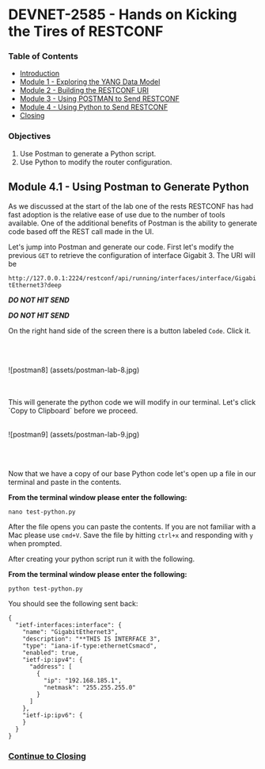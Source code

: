 # DEVNET-2585 - Hands on Kicking the Tires of RESTCONF

### Table of Contents
- [Introduction](DEVNET-2585-Intro.md)
- [Module 1 - Exploring the YANG Data Model](DEVNET-2585-M1.md)
- [Module 2 - Building the RESTCONF URI](DEVNET-2585-M2.md)
- [Module 3 - Using POSTMAN to Send RESTCONF](DEVNET-2585-M3.md)
- [Module 4 - Using Python to Send RESTCONF](DEVNET-2585-M4.md)
- [Closing](DEVNET-2585-Close.md)

### Objectives

1. Use Postman to generate a Python script.
2. Use Python to modify the router configuration.

## Module 4.1 - Using Postman to Generate Python

As we discussed at the start of the lab one of the rests RESTCONF has had fast adoption is the relative ease of use due to the number of tools available. One of the additional benefits of Postman is the ability to generate code based off the REST call made in the UI. 

Let's jump into Postman and generate our code. First let's modify the previous `GET` to retrieve the configuration of interface Gigabit 3. The URI will be

`http://127.0.0.1:2224/restconf/api/running/interfaces/interface/GigabitEthernet3?deep`

***DO NOT HIT SEND***

***DO NOT HIT SEND***

On the right hand side of the screen there is a button labeled `Code`. Click it.

<br>
<br>

![postman8] (assets/postman-lab-8.jpg)

<br>
<br>
This will generate the python code we will modify in our terminal. Let's click `Copy to Clipboard` before we proceed.

<br>
<br>

![postman9] (assets/postman-lab-9.jpg)

<br>
<br>


Now that we have a copy of our base Python code let's open up a file in our terminal and paste in the contents.

**From the terminal window please enter the following:**

```
nano test-python.py
```

After the file opens you can paste the contents. If you are not familiar with a Mac please use `cmd+V`. Save the file by hitting `ctrl+x` and responding with `y` when prompted.

After creating your python script run it with the following.

**From the terminal window please enter the following:**

```
python test-python.py
```

You should see the following sent back:

```
{
  "ietf-interfaces:interface": {
    "name": "GigabitEthernet3",
    "description": "**THIS IS INTERFACE 3",
    "type": "iana-if-type:ethernetCsmacd",
    "enabled": true,
    "ietf-ip:ipv4": {
      "address": [
        {
          "ip": "192.168.185.1",
          "netmask": "255.255.255.0"
        }
      ]
    },
    "ietf-ip:ipv6": {
    }
  }
}
```


### [Continue to Closing](DEVNET-2585-Close.md)